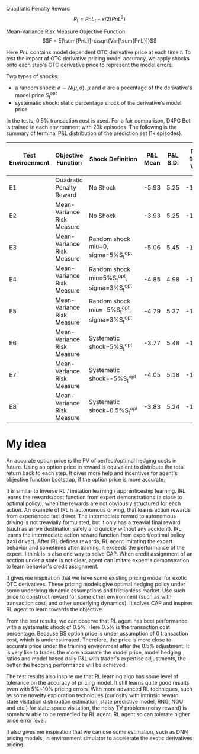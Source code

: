 Quadratic Penalty Reward
$$R_t=PnL_t-\kappa/2(PnL^2)$$

Mean-Variance Risk Measure Objective Function
$$F = E[\sum{PnL}]-c\sqrt{Var[\sum{PnL}]}$$

Here $PnL$ contains model dependent OTC derivative price at each time $t$. To test the impact of OTC derivative pricing model accuracy, we apply shocks onto each step's OTC derivative price to represent the model errors. 

Twp types of shocks:

- a random shock: $e\sim N(\mu, \sigma)$. $\mu$ and $\sigma$ are a pecentage of the derivative's model price $S^{opt}_t$
- systematic shock: static percentage shock of the derivative's model price

In the tests, 0.5% transaction cost is used. For a fair comparison, D4PG Bot is trained in each environment with 20k episodes. The following is the summary of terminal P&L distribution of the prediction set (1k episodes).

<table>
    <thead>
        <tr>
            <th>Test Enviroenment</th>
            <th>Objective Function</th>
            <th>Shock Definition</th>
            <th>P&L Mean</th>
            <th>P&L S.D.</th>
            <th>P&L 95% VaR</th>
            <th>Mean-Variance Risk Measure</th>
        </tr>
    </thead>
    <tbody>
        <tr>
            <td>E1</td>
            <td>Quadratic Penalty Reward</td>
            <td>No Shock</td>
            <td>-5.93</td>
            <td>5.25</td>
            <td>-15.79</td>
            <td>-13.81</td>
        </tr>
        <tr>
            <td>E2</td>
            <td>Mean-Variance Risk Measure</td>
            <td>No Shock</td>
            <td>-3.93</td>
            <td>5.25</td>
            <td>-12.73</td>
            <td>-11.80</td>
        </tr>
        <tr>
            <td>E3</td>
            <td>Mean-Variance Risk Measure</td>
            <td>Random shock miu=0, sigma=5%S<sub>t</sub><sup>opt</sup></td>
            <td>-5.06</td>
            <td>5.45</td>
            <td>-14.49</td>
            <td>-13.23</td>
        </tr>
        <tr>
            <td>E4</td>
            <td>Mean-Variance Risk Measure</td>
            <td>Random shock miu=5%S<sub>t</sub><sup>opt</sup>, sigma=3%S<sub>t</sub><sup>opt</sup></td>
            <td>-4.85</td>
            <td>4.98</td>
            <td>-13.76</td>
            <td>-12.31</td>
        </tr>
        <tr>
            <td>E5</td>
            <td>Mean-Variance Risk Measure</td>
            <td>Random shock miu=-5%S<sub>t</sub><sup>opt</sup>, sigma=3%S<sub>t</sub><sup>opt</sup></td>
            <td>-4.79</td>
            <td>5.37</td>
            <td>-14.23</td>
            <td>-12.84</td>
        </tr>
        <tr>
            <td>E6</td>
            <td>Mean-Variance Risk Measure</td>
            <td>Systematic shock=5%S<sub>t</sub><sup>opt</sup></td>
            <td>-3.77</td>
            <td>5.48</td>
            <td>-13.21</td>
            <td>-11.99</td>
        </tr>
        <tr>
            <td>E7</td>
            <td>Mean-Variance Risk Measure</td>
            <td>Systematic shock=-5%S<sub>t</sub><sup>opt</sup></td>
            <td>-4.05</td>
            <td>5.18</td>
            <td>-12.48</td>
            <td>-11.81</td>
        </tr>
        <tr>
            <td>E8</td>
            <td>Mean-Variance Risk Measure</td>
            <td>Systematic shock=0.5%S<sub>t</sub><sup>opt</sup></td>
            <td>-3.83</td>
            <td>5.24</td>
            <td>-12.35</td>
            <td>-11.68</td>
        </tr>
    </tbody>
</table>

# My idea

An accurate option price is the PV of perfect/optimal hedging costs in future. Using an option price in reward is equivalent to distribute the total return back to each step. It gives more help and incentives for agent's objective function bootstrap, if the option price is more accurate.

It is similar to Inverse RL / imitation learning / apprenticeship learning. IRL learns the rewards/cost function from expert demonstrations (a close to optimal policy), when the rewards are not obviously structured for each action. An example of IRL is autonomous driving, that learns action rewards from experienced taxi driver. The intermediate reward to autonomous driving is not treavially formulated, but it only has a treavial final reward (such as arrive destination safely and quickly without any accident). IRL learns the intermediate action reward function from expert/optimal policy (taxi driver). After IRL defines rewards, RL agent imitating the expert behavior and sometimes after training, it exceeds the performance of the expert. I think is is also one way to solve CAP. When credit assignment of an acction under a state is not clear, agent can imitate expert's demonstration to learn behavior's credit assignment.

It gives me inspiration that we have some existing pricing model for exotic OTC derivatives. These pricing models give optimal hedging policy under some underlying dynamic assumptions and frictionless market. Use such price to construct reward for some other environment (such as with transaction cost, and other underlying dynamics). It solves CAP and inspires RL agent to learn towards the objective.

From the test results, we can observe that RL agent has best performance with a systematic shock of 0.5%. Here 0.5% is the transaction cost percentage. Because BS option price is under assumption of 0 transaction cost, which is underestimated. Therefore, the price is more close to accurate price under the training environment after the 0.5% adjustment. It is very like to trader. the more accurate the model price, model hedging ratios and model based daily P&L with trader's expertise adjustments, the better the hedging performance will be achieved.

The test results also inspire me that RL learning algo has some level of tolerance on the accuracy of pricing model. It still learns quite good results even with 5%~10% pricing errors. With more advanced RL techniques, such as some novelty exploration techniques (curiosity with intrinsic reward, state visitation distribution estimation, state predictive model, RNG, NGU and etc.) for state space visitation, the noisy TV problem (noisy reward) is somehow able to be remedied by RL agent. RL agent so can tolerate higher price error level.

It also gives me inspiration that we can use some estimation, such as DNN pricing models, in environment simulator to accelerate the exotic derivatives pricing.
